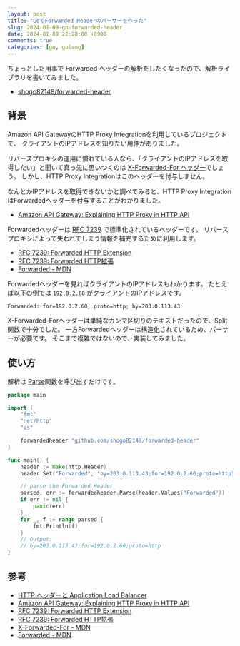 ```yaml
---
layout: post
title: "GoでForwarded Headerのパーサーを作った"
slug: 2024-01-09-go-forwarded-header
date: 2024-01-09 22:28:00 +0900
comments: true
categories: [go, golang]
---
```


ちょっとした用事で Forwarded ヘッダーの解析をしたくなったので、解析ライブラリを書いてみました。

- [shogo82148/forwarded-header](https://github.com/shogo82148/forwarded-header)

## 背景

Amazon API GatewayのHTTP Proxy Integrationを利用しているプロジェクトで、
クライアントのIPアドレスを知りたい用件がありました。

リバースプロキシの運用に慣れている人なら、「クライアントのIPアドレスを取得したい」と聞いて真っ先に思いつくのは [X-Forwarded-For ヘッダー](https://developer.mozilla.org/ja/docs/Web/HTTP/Headers/X-Forwarded-For)でしょう。
しかし、HTTP Proxy Integrationはこのヘッダーを付与しません。

なんとかIPアドレスを取得できないかと調べてみると、HTTP Proxy IntegrationはForwardedヘッダーを付与することがわかりました。

- [Amazon API Gateway: Explaining HTTP Proxy in HTTP API](https://medium.com/@lancers/amazon-api-gateway-explaining-http-proxy-in-http-api-3ea0afe6b03c)

Forwardedヘッダーは [RFC 7239](https://www.rfc-editor.org/info/rfc7239) で標準化されているヘッダーです。
リバースプロキシによって失われてしまう情報を補完するために利用します。

- [RFC 7239: Forwarded HTTP Extension](https://www.rfc-editor.org/info/rfc7239)
- [RFC 7239: Forwarded HTTP拡張](https://shogo82148.github.io/rfc-translated-ja/rfc7239.html)
- [Forwarded - MDN](https://developer.mozilla.org/ja/docs/Web/HTTP/Headers/Forwarded)

Forwardedヘッダーを見ればクライアントのIPアドレスもわかります。
たとえば以下の例では `192.0.2.60` がクライアントのIPアドレスです。

```
Forwarded: for=192.0.2.60; proto=http; by=203.0.113.43
```

X-Forwarded-Forヘッダーは単純なカンマ区切りのテキストだったので、Split関数で十分でした。
一方Forwardedヘッダーは構造化されているため、パーサーが必要です。
そこまで複雑ではないので、実装してみました。

## 使い方

解析は [Parse](https://pkg.go.dev/github.com/shogo82148/fowarded-header#Parse)関数を呼び出すだけです。

```go
package main

import (
	"fmt"
	"net/http"
	"os"

	forwardedheader "github.com/shogo82148/forwarded-header"
)

func main() {
	header := make(http.Header)
	header.Set("Forwarded", "by=203.0.113.43;for=192.0.2.60;proto=http")

	// parse the Forwarded Header
	parsed, err := forwardedheader.Parse(header.Values("Forwarded"))
	if err != nil {
		panic(err)
	}
	for _, f := range parsed {
		fmt.Println(f)
	}
	// Output:
	// by=203.0.113.43;for=192.0.2.60;proto=http
}
```

## 参考

- [HTTP ヘッダーと Application Load Balancer](https://docs.aws.amazon.com/ja_jp/elasticloadbalancing/latest/application/x-forwarded-headers.html)
- [Amazon API Gateway: Explaining HTTP Proxy in HTTP API](https://medium.com/@lancers/amazon-api-gateway-explaining-http-proxy-in-http-api-3ea0afe6b03c)
- [RFC 7239: Forwarded HTTP Extension](https://www.rfc-editor.org/info/rfc7239)
- [RFC 7239: Forwarded HTTP拡張](https://shogo82148.github.io/rfc-translated-ja/rfc7239.html)
- [X-Forwarded-For - MDN](https://developer.mozilla.org/ja/docs/Web/HTTP/Headers/X-Forwarded-For)
- [Forwarded - MDN](https://developer.mozilla.org/ja/docs/Web/HTTP/Headers/Forwarded)
